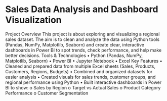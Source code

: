 # Sales Data Analysis and Dashboard Visualization

Project Overview
  This project is about exploring and visualizing a regional sales dataset. The aim is to clean and analyze the data using Python tools (Pandas, NumPy, Matplotlib, Seaborn) and create clear, interactive dashboards    in Power BI to spot trends, check performance, and help make better decisions.
Tools & Technologies
  •	Python (Pandas, NumPy, Matplotlib, Seaborn)
  •	Power BI
  •	Jupyter Notebook
  •	Excel
Key Features
  •	Cleaned and prepared data from multiple Excel sheets (Sales, Products, Customers, Regions, Budgets)
  •	Combined and organized datasets for easier analysis
  •	Created visuals for sales trends, customer groups, and regional performance using Python
  •	Built interactive dashboards in Power BI to show:
      o	Sales by Region
      o	Target vs Actual Sales
      o	Product Category Performance
      o	Customer Segmentation
